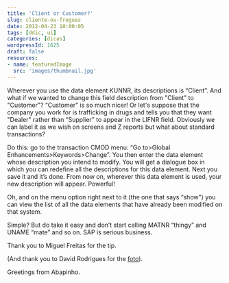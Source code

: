 ```yaml
---
title: 'Client or Customer?'
slug: cliente-ou-fregues
date: 2012-04-23 10:00:05
tags: [ddic, ui]
categories: [dicas]
wordpressId: 1625
draft: false
resources:
- name: featuredImage
  src: 'images/thumbnail.jpg'
---
```

Wherever you use the data element KUNNR, its descriptions is “Client”. And what if we wanted to change this field description from "Client" to "Customer"? “Customer" is so much nicer! Or let's suppose that the company you work for is trafficking in drugs and tells you that they want "Dealer" rather than “Supplier” to appear in the LIFNR field. Obviously we can label it as we wish on screens and Z reports but what about standard transactions?

Do this: go to the transaction CMOD menu: “Go to>Global Enhancements>Keywords>Change”. You then enter the data element whose description you intend to modify. You will get a dialogue box in which you can redefine all the descriptions for this data element. Next you save it and it’s done. From now on, wherever this data element is used, your new description will appear. Powerful!

Oh, and on the menu option right next to it (the one that says “show") you can view the list of all the data elements that have already been modified on that system.

Simple? But do take it easy and don’t start calling MATNR “thingy” and UNAME “mate” and so on. SAP is serious business.

Thank you to Miguel Freitas for the tip.

(And thank you to David Rodrigues for the [foto][1]).

Greetings from Abapinho.

   [1]: http:://nimages.blogspot.com
